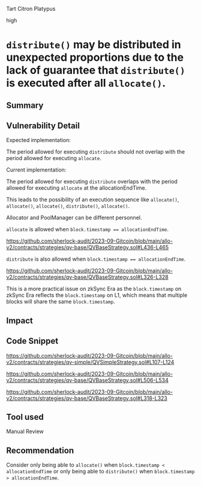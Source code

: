 Tart Citron Platypus

high

# `distribute()` may be distributed in unexpected proportions due to the lack of guarantee that `distribute()` is executed after all `allocate()`.
## Summary

## Vulnerability Detail

Expected implementation:

The period allowed for executing `distribute` should not overlap with the period allowed for executing `allocate`.

Current implementation:

The period allowed for executing `distribute` overlaps with the period allowed for executing `allocate` at the allocationEndTime.

This leads to the possibility of an execution sequence like `allocate()`, `allocate()`, `allocate()`, `distribute()`, `allocate()`.

Allocator and PoolManager can be different personnel.

`allocate` is allowed when `block.timestamp == allocationEndTime`.

https://github.com/sherlock-audit/2023-09-Gitcoin/blob/main/allo-v2/contracts/strategies/qv-base/QVBaseStrategy.sol#L436-L465


`distribute` is also allowed when `block.timestamp == allocationEndTime`.

https://github.com/sherlock-audit/2023-09-Gitcoin/blob/main/allo-v2/contracts/strategies/qv-base/QVBaseStrategy.sol#L326-L328

This is a more practical issue on zkSync Era as the `block.timestamp` on zkSync Era reflects the `block.timestamp` on L1, which means that multiple blocks will share the same `block.timestamp`.

## Impact

## Code Snippet

https://github.com/sherlock-audit/2023-09-Gitcoin/blob/main/allo-v2/contracts/strategies/qv-simple/QVSimpleStrategy.sol#L107-L124

https://github.com/sherlock-audit/2023-09-Gitcoin/blob/main/allo-v2/contracts/strategies/qv-base/QVBaseStrategy.sol#L506-L534

https://github.com/sherlock-audit/2023-09-Gitcoin/blob/main/allo-v2/contracts/strategies/qv-base/QVBaseStrategy.sol#L318-L323
## Tool used

Manual Review

## Recommendation

Consider only being able to `allocate()` when `block.timestamp < allocationEndTime` or only being able to `distribute()` when `block.timestamp > allocationEndTime`.